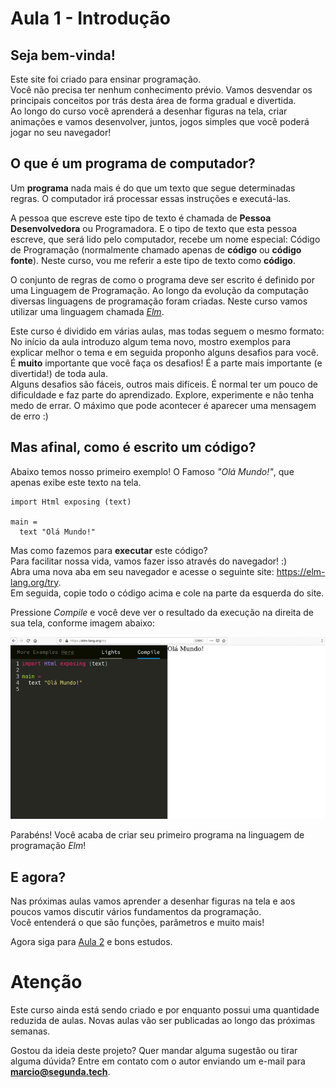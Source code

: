 # Aula 1 - Introdução

## Seja bem-vinda!
Este site foi criado para ensinar programação.  
Você não precisa ter nenhum conhecimento prévio.
Vamos desvendar os principais conceitos por trás desta
área de forma gradual e divertida.  
Ao longo do curso você aprenderá a desenhar figuras
na tela, criar animações e vamos desenvolver, juntos,
jogos simples que você poderá jogar no seu navegador!

## O que é um programa de computador?
Um **programa** nada mais é do que um texto que
segue determinadas regras. O computador irá
processar essas instruções e executá-las.

A pessoa que escreve este tipo de texto
é chamada de **Pessoa Desenvolvedora** ou Programadora.
E o tipo de texto que esta pessoa escreve,
que será lido pelo computador, recebe um nome
especial: Código de Programação (normalmente
chamado apenas de **código** ou **código fonte**).
Neste curso, vou me referir a este tipo de
texto como **código**.

O conjunto de regras de como o programa deve
ser escrito é definido por uma Linguagem de
Programação. Ao longo da evolução da computação
diversas linguagens de programação foram criadas.
Neste curso vamos utilizar uma linguagem
chamada *<a href='https://elm-lang.org/' target='_blank'>Elm</a>*.

Este curso é dividido em várias aulas, mas todas
seguem o mesmo formato:  
No início da aula introduzo algum tema novo,
mostro exemplos para explicar melhor o tema
e em seguida proponho alguns desafios para você.
É **muito** importante que você faça os desafios!
É a parte mais importante (e divertida!) de toda
aula.  
Alguns desafios são fáceis, outros mais
difíceis. É normal ter um pouco de dificuldade e faz parte
do aprendizado. Explore, experimente e não tenha
medo de errar. O máximo que pode acontecer é
aparecer uma mensagem de erro :)

## Mas afinal, como é escrito um código?

Abaixo temos nosso primeiro exemplo! O Famoso _"Olá Mundo!"_, que
apenas exibe este texto na tela.

```
import Html exposing (text)

main =
  text "Olá Mundo!"
```

Mas como fazemos para **executar** este código?  
Para facilitar nossa vida, vamos fazer isso através do navegador! :)  
Abra uma nova aba em seu navegador e acesse o seguinte site:
<a href=https://elm-lang.org/try target='_blank'>https://elm-lang.org/try</a>.  
Em seguida, copie todo o código acima e cole na parte da esquerda do site.

Pressione *Compile* e você deve ver o resultado da execução
na direita de sua tela, conforme imagem abaixo:

![Nosso primeiro código](/resources/elm-lang-try-ola-mundo.png)

Parabéns! Você acaba de criar seu primeiro programa na linguagem de programação *Elm*!  

## E agora?

Nas próximas aulas vamos aprender a desenhar figuras na tela
e aos poucos vamos discutir vários fundamentos da programação.  
Você entenderá o que são funções, parâmetros e muito mais!

Agora siga para [Aula 2](/aula_2.html) e bons estudos.

# Atenção

Este curso ainda está sendo criado e por enquanto possui uma quantidade
reduzida de aulas. Novas aulas vão ser publicadas ao longo das
próximas semanas.

Gostou da ideia deste projeto? Quer mandar alguma sugestão ou tirar
alguma dúvida? Entre em contato com o autor enviando um e-mail para
**marcio@segunda.tech**.
